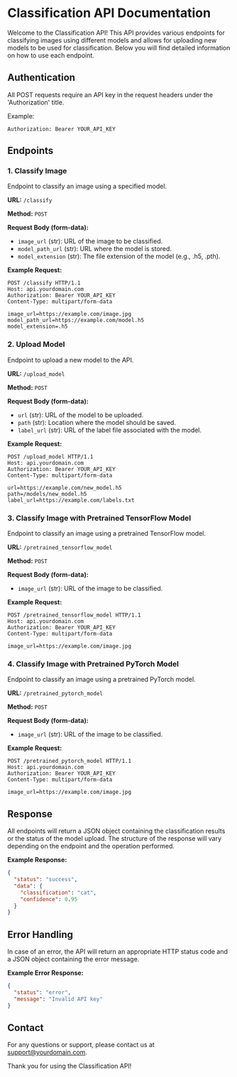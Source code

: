 # Classification API Documentation

Welcome to the Classification API! This API provides various endpoints for classifying images using different models and allows for uploading new models to be used for classification. Below you will find detailed information on how to use each endpoint.

## Authentication

All POST requests require an API key in the request headers under the 'Authorization' title.

Example:
```
Authorization: Bearer YOUR_API_KEY
```

## Endpoints

### 1. Classify Image

Endpoint to classify an image using a specified model.

**URL:** `/classify`

**Method:** `POST`

**Request Body (form-data):**
- `image_url` (str): URL of the image to be classified.
- `model_path_url` (str): URL where the model is stored.
- `model_extension` (str): The file extension of the model (e.g., .h5, .pth).

**Example Request:**
```http
POST /classify HTTP/1.1
Host: api.yourdomain.com
Authorization: Bearer YOUR_API_KEY
Content-Type: multipart/form-data

image_url=https://example.com/image.jpg
model_path_url=https://example.com/model.h5
model_extension=.h5
```

### 2. Upload Model

Endpoint to upload a new model to the API.

**URL:** `/upload_model`

**Method:** `POST`

**Request Body (form-data):**
- `url` (str): URL of the model to be uploaded.
- `path` (str): Location where the model should be saved.
- `label_url` (str): URL of the label file associated with the model.

**Example Request:**
```http
POST /upload_model HTTP/1.1
Host: api.yourdomain.com
Authorization: Bearer YOUR_API_KEY
Content-Type: multipart/form-data

url=https://example.com/new_model.h5
path=/models/new_model.h5
label_url=https://example.com/labels.txt
```

### 3. Classify Image with Pretrained TensorFlow Model

Endpoint to classify an image using a pretrained TensorFlow model.

**URL:** `/pretrained_tensorflow_model`

**Method:** `POST`

**Request Body (form-data):**
- `image_url` (str): URL of the image to be classified.

**Example Request:**
```http
POST /pretrained_tensorflow_model HTTP/1.1
Host: api.yourdomain.com
Authorization: Bearer YOUR_API_KEY
Content-Type: multipart/form-data

image_url=https://example.com/image.jpg
```

### 4. Classify Image with Pretrained PyTorch Model

Endpoint to classify an image using a pretrained PyTorch model.

**URL:** `/pretrained_pytorch_model`

**Method:** `POST`

**Request Body (form-data):**
- `image_url` (str): URL of the image to be classified.

**Example Request:**
```http
POST /pretrained_pytorch_model HTTP/1.1
Host: api.yourdomain.com
Authorization: Bearer YOUR_API_KEY
Content-Type: multipart/form-data

image_url=https://example.com/image.jpg
```

## Response

All endpoints will return a JSON object containing the classification results or the status of the model upload. The structure of the response will vary depending on the endpoint and the operation performed.

**Example Response:**
```json
{
  "status": "success",
  "data": {
    "classification": "cat",
    "confidence": 0.95
  }
}
```

## Error Handling

In case of an error, the API will return an appropriate HTTP status code and a JSON object containing the error message.

**Example Error Response:**
```json
{
  "status": "error",
  "message": "Invalid API key"
}
```

## Contact

For any questions or support, please contact us at support@yourdomain.com.

Thank you for using the Classification API!
